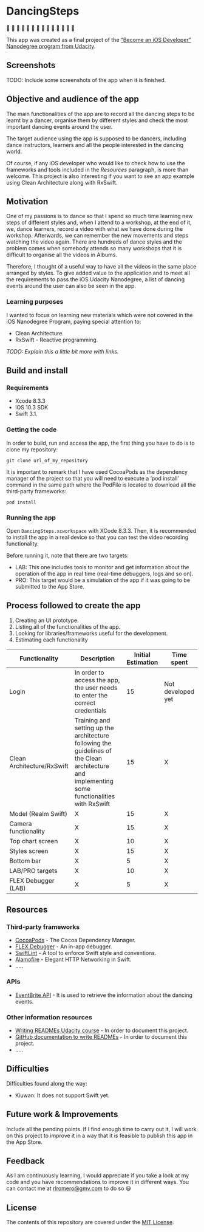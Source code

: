 # DancingSteps
:dancer: :dancer: :dancer: :dancer: :dancer: :dancer: :dancer: :dancer: :dancer: :dancer: :dancer: :dancer: :dancer: :dancer:

This app was created as a final project of the [“Become an iOS Developer” Nanodegree program from Udacity](https://www.udacity.com/course/ios-developer-nanodegree--nd003).

## Screenshots
TODO: Include some screenshots of the app when it is finished.

## Objective and audience of the app
 The main functionalities of the app are to record all the dancing steps to be learnt by a dancer, organise them by different styles and check the most important dancing events around the user.

 The target audience using the app is supposed to be dancers, including dance instructors, learners and all the people interested in the dancing world.

 Of course, if any iOS developer who would like to check how to use the frameworks and tools included in the *Resources* paragraph, is more than welcome. This project is also interesting if you want to see an app example using Clean Architecture along with RxSwift.

## Motivation
One of my passions is to dance so that I spend so much time learning new steps of different styles and, when I attend to a workshop, at the end of it, we, dance learners, record a video with what we have done during the workshop. Afterwards, we can remember the new movements and steps watching the video again. There are hundreds of dance styles and the problem comes when somebody attends so many workshops that it is difficult to organise all the videos in Albums.

Therefore,  I thought of a useful way to have all the videos in the same place arranged by styles. To give added value to the application and to meet all the requirements to pass the iOS Udacity Nanodegree, a list of dancing events around the user can also be seen in the app.

### Learning purposes
I wanted to focus on learning new materials which were not covered in the iOS Nanodegree Program, paying special attention to:
- Clean Architecture.
- RxSwift - Reactive programming.

*TODO: Explain this a little bit more with links.*

## Build and install
### Requirements
* Xcode 8.3.3
* iOS 10.3 SDK
* Swift 3.1.
### Getting the code
In order to build, run and access the app, the first thing you have to do is to clone my repository:
```
git clone url_of_my_repository
```
It is important to remark that I have used CocoaPods as the dependency manager of the project so that you will need to execute a ‘pod install’ command in the same path where the PodFile is located to download all the third-party frameworks:
```
pod install
```
### Running the app
Open `DancingSteps.xcworkspace` with XCode 8.3.3. Then, it is recommended to install the app in a real device so that you can test the video recording functionality.

Before running it, note that there are two targets:
* LAB: This one includes tools to monitor and get information about the operation of the app in real time (real-time debuggers, logs and so on).
* PRO: This target would be a simulation of the app if it was going to be submitted to the App Store.

## Process followed to create the app
1) Creating an UI prototype.
2) Listing all of the functionalities of the app.
3) Looking for libraries/frameworks useful for the development.
4) Estimating each functionality

| Functionality | Description | Initial Estimation | Time spent |
| --- | --- | --- | --- |
| Login | In order to access the app, the user needs to enter the correct credentials | 15 | Not developed yet |
| Clean Architecture/RxSwift | Training and setting up the architecture following the guidelines of the Clean architecture and implementing some functionalities with RxSwift | 15 | X |
| Model (Realm Swift) | X | 15 | X |
| Camera functionality | X | 15 | X |
| Top chart screen | X | 10 | X |
| Styles screen | X | 15 | X |
| Bottom bar | X | 5 | X |
| LAB/PRO targets | X | 10 | X |
| FLEX Debugger (LAB) | X | 5 | X |

## Resources
### Third-party frameworks
* [CocoaPods](https://github.com/CocoaPods/CocoaPods) - The Cocoa Dependency Manager.
* [FLEX Debugger](https://github.com/Flipboard/FLEX) - An in-app debugger.
* [SwiftLint](https://github.com/realm/SwiftLint) - A tool to enforce Swift style and conventions.
* [Alamofire](https://github.com/Alamofire/Alamofire) - Elegant HTTP Networking in Swift.
* .....
### APIs
* [EventBrite API](https://www.eventbriteapi.com/v3/) - It is used to retrieve the information about the dancing events.
### Other information resources
* [Writing READMEs Udacity course](https://www.udacity.com/course/writing-readmes--ud777) - In order to document this project.
* [GitHub documentation to write READMEs](https://help.github.com/categories/writing-on-github/) - In order to document this project.
* .....

## Difficulties
Difficulties found along the way:
* Kiuwan: It does not support Swift yet.

## Future work & Improvements
Include all the pending points.
If I find enough time to carry out it, I will work on this project to improve it in a way that it is feasible to publish this app in the App Store.

## Feedback
As I am continuously learning, I would appreciate if you take a look at my code and you have recommendations to improve it in different ways. You can contact me at rlromero@gmv.com to do so :smiley:

## License
The contents of this repository are covered under the [MIT License](LICENSE).
